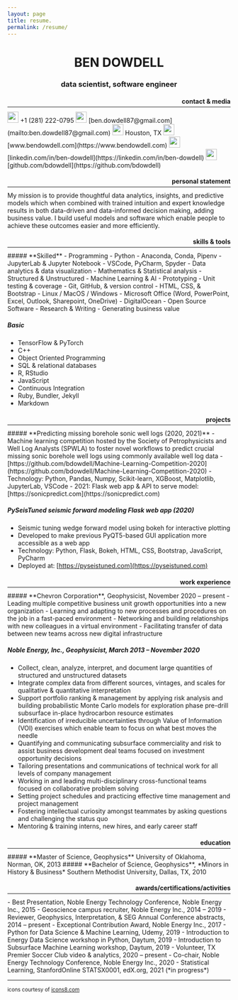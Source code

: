 ```yaml
---
layout: page
title: resume.
permalink: /resume/
---
```


<div style="text-align: center"><h1><strong>BEN DOWDELL</strong> </h1></div>

<div style="text-align: center"><h3> data scientist, software engineer </h3></div>

<div style="text-align: right"><h4>contact & media</h4></div>
<hr style="margin-top: -15px; margin-bottom: 10px;"/>
<img src="{{site.url}}/assets/img/icons8-iphone-30.png" width="25"/> +1 (281) 222-0795  
<img src="{{site.url}}/assets/img/icons8-gmail-30.png" width="25"/> [ben.dowdell87@gmail.com](mailto:ben.dowdell87@gmail.com)  
<img src="{{site.url}}/assets/img/icons8-address-30.png" width="25"/> Houston, TX  
<img src="{{site.url}}/assets/img/icons8-website-30.png" width="25"/> [www.bendowdell.com](https://www.bendowdell.com)  
<img src="{{site.url}}/assets/img/icons8-linkedin-30.png" width="25"/> [linkedin.com/in/ben-dowdell](https://linkedin.com/in/ben-dowdell)  
<img src="{{site.url}}/assets/img/icons8-github-30.png" width="25"/> [github.com/bdowdell](https://github.com/bdowdell)
<div style="text-align: right"><h4> personal statement</h4></div>
<hr style="margin-top: -15px; margin-bottom: 10px;"/>
My mission is to provide thoughtful data analytics, insights, and predictive models which when combined with trained intuition and expert knowledge results in both data-driven and data-informed decision making, adding business value. I build useful models and software which enable people to achieve these outcomes easier and more efficiently.
<div style="text-align: right"><h4>skills & tools</h4></div>
<hr style="margin-top: -15px; margin-bottom: 10px;"/>
##### **Skilled**
- Programming
- Python
- Anaconda, Conda, Pipenv
- JupyterLab & Jupyter Notebook
- VSCode, PyCharm, Spyder
- Data analytics & data visualization
- Mathematics & Statistical analysis
- Structured & Unstructured
- Machine Learning & AI
- Prototyping
- Unit testing & coverage
- Git, GitHub, & version control
- HTML, CSS, & Bootstrap
- Linux / MacOS / Windows
- Microsoft Office (Word, PowerPoint, Excel, Outlook, Sharepoint, OneDrive)
- DigitalOcean
- Open Source Software
- Research & Writing
- Generating business value 

##### **Basic**
- TensorFlow & PyTorch
- C++
- Object Oriented Programming
- SQL & relational databases
- R, RStudio
- JavaScript
- Continuous Integration
- Ruby, Bundler, Jekyll
- Markdown
<div style="text-align: right"><h4>projects</h4></div>
<hr style="margin-top: -15px; margin-bottom: 10px;"/>
##### **Predicting missing borehole sonic well logs (2020, 2021)**
- Machine learning competition hosted by the Society of Petrophysicists and Well Log Analysts (SPWLA) to foster novel workflows to predict crucial missing sonic borehole well logs using commonly available well log data
- [https://github.com/bdowdell/Machine-Learning-Competition-2020](https://github.com/bdowdell/Machine-Learning-Competition-2020)
- Technology: Python, Pandas, Numpy, Scikit-learn, XGBoost, Matplotlib, JupyterLab, VSCode
- 2021: Flask web app & API to serve model: [https://sonicpredict.com](https://sonicpredict.com)

##### **PySeisTuned seismic forward modeling Flask web app (2020)**
- Seismic tuning wedge forward model using bokeh for interactive plotting
- Developed to make previous PyQT5-based GUI application more accessible as a web app
- Technology: Python, Flask, Bokeh, HTML, CSS, Bootstrap, JavaScript, PyCharm
- Deployed at: [https://pyseistuned.com](https://pyseistuned.com)
<div style="text-align: right"><h4>work experience</h4></div>
<hr style="margin-top: -15px; margin-bottom: 10px;"/>
##### **Chevron Corporation**, Geophysicist, November 2020 – present
- Leading multiple competitive business unit growth opportunities into a new organization
- Learning and adapting to new processes and procedures on the job in a fast-paced environment
- Networking and building relationships with new colleagues in a virtual environment
- Facilitating transfer of data between new teams across new digital infrastructure

##### **Noble Energy, Inc.**, Geophysicist, March 2013 – November 2020
- Collect, clean, analyze, interpret, and document large quantities of structured and unstructured datasets
- Integrate complex data from different sources, vintages, and scales for qualitative & quantitative interpretation
- Support portfolio ranking & management by applying risk analysis and building probabilistic Monte Carlo models for exploration phase pre-drill subsurface in-place hydrocarbon resource estimates
- Identification of irreducible uncertainties through Value of Information (VOI) exercises which enable team to focus on what best moves the needle
- Quantifying and communicating subsurface commerciality and risk to assist business development deal teams focused on investment opportunity decisions
- Tailoring presentations and communications of technical work for all levels of company management
- Working in and leading multi-disciplinary cross-functional teams focused on collaborative problem solving
- Setting project schedules and practicing effective time management and project management
- Fostering intellectual curiosity amongst teammates by asking questions and challenging the status quo
- Mentoring & training interns, new hires, and early career staff
<div style="text-align: right"><h4>education</h4></div>
<hr style="margin-top: -15px; margin-bottom: 10px"/>
##### **Master of Science, Geophysics**
University of Oklahoma, Norman, OK, 2013  
##### **Bachelor of Science, Geophysics**, *Minors in History & Business*
Southern Methodist University, Dallas, TX, 2010
<div style="text-align: right"><h4>awards/certifications/activities</h4></div>
<hr style="margin-top: -15px; margin-bottom: 10px;"/>
- Best Presentation, Noble Energy Technology Conference, Noble Energy Inc., 2015
- Geoscience campus recruiter, Noble Energy Inc., 2014 – 2019
- Reviewer, Geophysics, Interpretation, & SEG Annual Conference abstracts, 2014 – present
- Exceptional Contribution Award, Noble Energy Inc., 2017
- Python for Data Science & Machine Learning, Udemy, 2019
- Introduction to Energy Data Science workshop in Python, Daytum, 2019
- Introduction to Subsurface Machine Learning workshop, Daytum, 2019
- Volunteer, TX Premier Soccer Club video & analytics, 2020 – present
- Co-chair, Noble Energy Technology Conference, Noble Energy Inc., 2020
- Statistical Learning, StanfordOnline STATSX0001, edX.org, 2021 (*in progress*)
<hr />
<small>icons courtesy of <a href="https://icons8.com">icons8.com</a></small>
